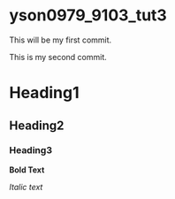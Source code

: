 # yson0979_9103_tut3

This will be my first commit.

This is my second commit.


# Heading1
## Heading2
### Heading3

**Bold Text**

*Italic text*

